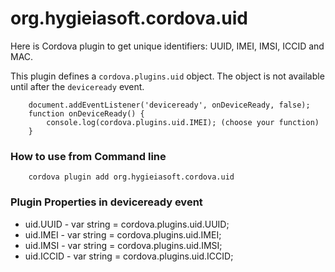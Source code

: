 # org.hygieiasoft.cordova.uid
Here is Cordova plugin to get unique identifiers: UUID, IMEI, IMSI, ICCID and MAC.

This plugin defines a `cordova.plugins.uid` object.
The object is not available until after the `deviceready` event.

		document.addEventListener('deviceready', onDeviceReady, false);
		function onDeviceReady() {
			console.log(cordova.plugins.uid.IMEI); (choose your function)
		}

### How to use from Command line
		cordova plugin add org.hygieiasoft.cordova.uid

### Plugin Properties in deviceready event
- uid.UUID - var string = cordova.plugins.uid.UUID;
- uid.IMEI - var string = cordova.plugins.uid.IMEI;
- uid.IMSI - var string = cordova.plugins.uid.IMSI;
- uid.ICCID - var string = cordova.plugins.uid.ICCID;

